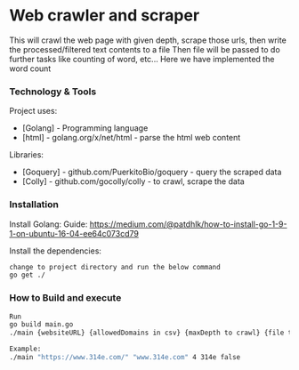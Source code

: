 # Web crawler and scraper

This will crawl the web page with given depth, scrape those urls, then write the processed/filtered text contents to a file
Then file will be passed to do further tasks like counting of word, etc...
Here we have implemented the word count

### Technology & Tools

Project uses:

* [Golang] - Programming language
* [html] - golang.org/x/net/html - parse the html web content

Libraries:
* [Goquery] - github.com/PuerkitoBio/goquery - query the scraped data
* [Colly] - github.com/gocolly/colly - to crawl, scrape the data

### Installation

Install Golang:
Guide: https://medium.com/@patdhlk/how-to-install-go-1-9-1-on-ubuntu-16-04-ee64c073cd79

Install the dependencies:

```sh
change to project directory and run the below command
go get ./
```

### How to Build and execute

```sh
Run 
go build main.go
./main {websiteURL} {allowedDomains in csv} {maxDepth to crawl} {file to save} <optional>{recrawl if not already present in the processed file}

Example:
./main "https://www.314e.com/" "www.314e.com" 4 314e false
```





